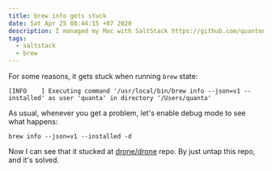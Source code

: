 ```yaml
---
title: brew info gets stuck
date: Sat Apr 25 08:44:15 +07 2020
description: I managed my Mac with SaltStack https://github.com/quantonganh/salt-osx
tags:
  - saltstack
  - brew
---
```

For some reasons, it gets stuck when running `brew` state:

```
[INFO    ] Executing command '/usr/local/bin/brew info --json=v1 --installed' as user 'quanta' in directory '/Users/quanta'
```

As usual, whenever you get a problem, let's enable debug mode to see what happens:

```
brew info --json=v1 --installed -d
```

Now I can see that it stucked at [drone/drone](https://github.com/drone/homebrew-drone) repo.
By just untap this repo, and it's solved.
